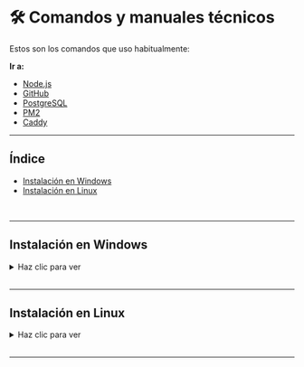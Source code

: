 # 🛠️ Comandos y manuales técnicos

Estos son los comandos que uso habitualmente:

**Ir a:**

- [Node.js](./NodeJS.md)
- [GitHub](./GitHub.md)
- [PostgreSQL](./PostgreSQL.md)
- [PM2](./PM2.md)
- [Caddy](./Caddy.md)

---

## Índice

- [Instalación en Windows](#instalación-en-windows)
- [Instalación en Linux](#instalación-en-linux)


<br>

---

## <a id="instalación-en-windows"></a>**Instalación en Windows**

<details>
<summary>Haz clic para ver</summary>

### Si tenías una clave SSH guardada y has formateado el VPS, elimina la clave antigua para evitar problemas de conexión. Ejecuta el siguiente comando:

```powershell
Remove-Item C:\Users\kyozd\.ssh\known_hosts # (rm C:\Users\kyozd\.ssh\known_hosts)
```

### Para limpiar mi terminal:

```powershell
cls
```

### Para abrir el explorador de archivos:

```powershell
explorer .
```

### Para crear una carpeta:

```powershell
mkdir nombre_carpeta
```

### Para borrar una carpeta:

```powershell
rmdir nombre_carpeta
```

### Para forzar la eliminación de una carpeta:

```powershell
rmdir nombre_carpeta -recurse
```

</details>

<br>

---

## <a id="instalación-en-linux"></a>**Instalación en Linux**

<details>
<summary>Haz clic para ver</summary>

## Paquetes

### Actualizar la lista de paquetes disponibles:

```powershell
sudo apt update
```

### Actualizar los paquetes instalados:

```powershell
sudo apt upgrade
```

### Instalar un paquete:

```powershell
sudo apt install nombre_paquete
```

### Eliminar un paquete:

```powershell
sudo apt remove nombre_paquete
```

### Limpiar la caché de paquetes:

```powershell
sudo apt clean
```

### Limpiar la caché de paquetes y eliminar archivos no utilizados:

```powershell
sudo apt autoclean
```

<br>

## Carpetas

### Crear la carpeta neuromedic-api:

```powershell
mkdir comandos
```

### Crear la ruta de la carpeta:

```powershell
mkdir -p /var/www/html/
```

### Navegar hasta la ruta:

```powershell
cd /var/www/html/
```

### Eliminar la carpeta neuromedic-api y todo su contenido:

```powershell
rm -rf /var/www/html/comandos
```

<br>

## Archivos

### Copiar el archivo .env.plantilla como .env:

```powershell
cp .env.plantilla .env
```

### Editar el archivo .env con nano:

```powershell
nano .env
```

### Atajos dentro de nano:
- `Ctrl + W`: Buscar texto  
- `Ctrl + O`: Guardar cambios (WriteOut)  
- `Enter`: Confirmar nombre del archivo al guardar  
- `Ctrl + X`: Salir del editor  

<br>

</details>

<br>

---
